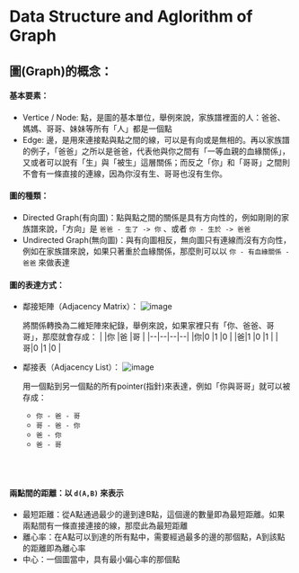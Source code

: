 # Data Structure and Aglorithm of Graph

## 圖(Graph)的概念：
#### 基本要素：
  - Vertice / Node: 點，是圖的基本單位，舉例來說，家族譜裡面的人：爸爸、媽媽、哥哥、妹妹等所有「人」都是一個點
  - Edge: 邊，是用來連接點與點之間的線，可以是有向或是無相的。再以家族譜的例子，「爸爸」之所以是爸爸，代表他與你之間有「一等血親的血緣關係」，又或者可以說有「生」與「被生」這層關係；而反之「你」和「哥哥」之間則不會有一條直接的連線，因為你沒有生、哥哥也沒有生你。

#### 圖的種類：
  - Directed Graph(有向圖)：點與點之間的關係是具有方向性的，例如剛剛的家族譜來說，「方向」是 `爸爸 - 生了 -> 你` 、或者 `你 - 生於 -> 爸爸`
  - Undirected Graph(無向圖)：與有向圖相反，無向圖只有連線而沒有方向性，例如在家族譜來說，如果只著重於血緣關係，那麼則可以以 `你 - 有血緣關係 - 爸爸` 來做表達

#### 圖的表達方式：
  - 鄰接矩陣（Adjacency Matrix）：
  ![image](https://user-images.githubusercontent.com/62165222/196037740-713921cf-1215-4db5-8a03-7b6321e377e0.png)
  
    將關係轉換為二維矩陣來紀錄，舉例來說，如果家裡只有「你、爸爸、哥哥」，那麼就會存成：
    | |你 |爸 |哥 |
    |--|--|--|--|
    |你|0 |1 |0 |
    |爸|1 |0 |1 |
    |哥|0 |1 |0 |
    
  - 鄰接表（Adjacency List）：
    ![image](https://user-images.githubusercontent.com/62165222/196037719-c27dd1e4-ea9e-4ffe-88ed-eeedf4f4259a.png)
    
    用一個點到另一個點的所有pointer(指針)來表達，例如「你與哥哥」就可以被存成：
    - `你 - 爸 - 哥`
    -  `哥 - 爸 - 你`
    -  `爸 - 你`
    -  `爸 - 哥`
</br>
</br>

#### 兩點間的距離：以 `d(A,B)` 來表示
   - 最短距離：從A點通過最少的邊到達B點，這個邊的數量即為最短距離。如果兩點間有一條直接連接的線，那麼此為最短距離
   - 離心率：在A點可以到達的所有點中，需要經過最多的邊的那個點，A到該點的距離即為離心率
   - 中心：一個圖當中，具有最小偏心率的那個點

